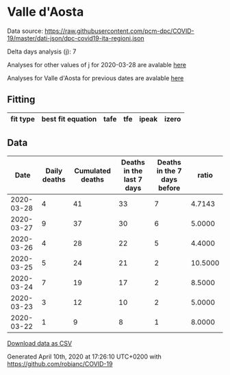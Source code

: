 # Valle d'Aosta

Data source: https://raw.githubusercontent.com/pcm-dpc/COVID-19/master/dati-json/dpc-covid19-ita-regioni.json

Delta days analysis (j): 7

Analyses for other values of j for 2020-03-28 are avalable [here](../README.md)

Analyses for Valle d'Aosta for previous dates are avalable [here](../../README.md)

## Fitting 
|fit type|best fit equation|tafe|tfe|ipeak|izero|
|-------|-----|--------|------|---|---|

## Data
|Date|Daily deaths|Cumulated deaths|Deaths in the last 7 days|Deaths in the 7 days before|ratio|
|----|----------|-----------|-------|--------------------|-----|
|2020-03-28|4|41|33|7|4.7143|
|2020-03-27|9|37|30|6|5.0000|
|2020-03-26|4|28|22|5|4.4000|
|2020-03-25|5|24|21|2|10.5000|
|2020-03-24|7|19|17|2|8.5000|
|2020-03-23|3|12|10|2|5.0000|
|2020-03-22|1|9|8|1|8.0000|

[Download data as CSV](COVID-19_valle_d'aosta_j7_2020-03-28.csv)

Generated April 10th, 2020 at 17:26:10 UTC+0200 with https://github.com/robianc/COVID-19
